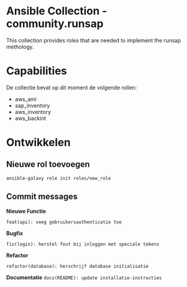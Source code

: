 # Ansible Collection - community.runsap

This collection provides roles that are needed to implement the 
runsap methology.

# Capabilities

De collectie bevat op dit moment de volgende rollen:

- aws_ami
- sap_inventory
- aws_inventory
- aws_backint

# Ontwikkelen

## Nieuwe rol toevoegen

`ansible-galaxy role init roles/new_role`

## Commit messages

**Nieuwe Functie** 

`feat(api): voeg gebruikersauthenticatie toe`

**Bugfix** 

`fix(login): herstel fout bij inloggen met speciale tekens`

**Refactor**

`refactor(database): herschrijf database initialisatie`

**Documentatie**
`docs(README): update installatie-instructies` 